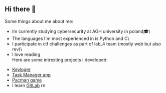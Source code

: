 ## Hi there 👋 
Some things about me about me:
- Im currently studying cybersecurity at AGH university in poland🎓\
- The languages I'm most experienced in is Python and C\
- I participate in ctf challenges as part of lab_4 team (mostly web but also rev)\
- I love reading\
Here are some intresting projects i developed:
* [Keyloger](https://github.com/chelkid/Keylogger)
* [Task Manager app](https://github.com/chelkid/Task-Manager-app)
* [Pacman game](https://github.com/chelkid/pacman-game)
* I learn [GitLab](https://gitlab.com/wmorgulet/to-do-list) rn

<!--
**chelkid/Chelkid** is a ✨ _special_ ✨ repository because its `README.md` (this file) appears on your GitHub profile.

Here are some ideas to get you started:

- 🔭 I’m currently working on ...
- 🌱 I’m currently learning ...
- 👯 I’m looking to collaborate on ...
- 🤔 I’m looking for help with ...
- 💬 Ask me about ...
- 📫 How to reach me: ...
- 😄 Pronouns: ...
- ⚡ Fun fact: ...
-->
